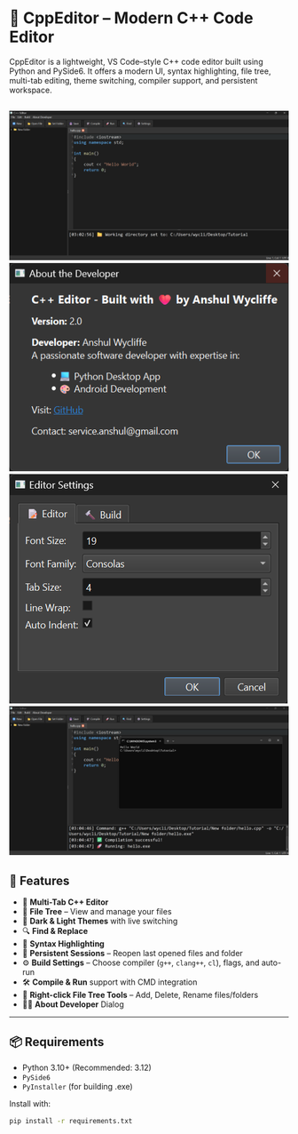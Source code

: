 # 🧠 CppEditor – Modern C++ Code Editor

CppEditor is a lightweight, VS Code–style C++ code editor built using Python and PySide6. It offers a modern UI, syntax highlighting, file tree, multi-tab editing, theme switching, compiler support, and persistent workspace.

![CppEditor Screenshot](1.png) <!-- optional screenshot -->
![CppEditor Screenshot](2.png)
![CppEditor Screenshot](3.png)
![CppEditor Screenshot](4.png)
---

## 🚀 Features

- 📄 **Multi-Tab C++ Editor**
- 📁 **File Tree** – View and manage your files
- 🎨 **Dark & Light Themes** with live switching
- 🔍 **Find & Replace**
- 🧠 **Syntax Highlighting**
- 🧾 **Persistent Sessions** – Reopen last opened files and folder
- ⚙️ **Build Settings** – Choose compiler (`g++`, `clang++`, `cl`), flags, and auto-run
- 🛠️ **Compile & Run** support with CMD integration
- 🧰 **Right-click File Tree Tools** – Add, Delete, Rename files/folders
- 🧑‍💻 **About Developer** Dialog

---

## 📦 Requirements

- Python 3.10+ (Recommended: 3.12)
- `PySide6`
- `PyInstaller` (for building .exe)

Install with:

```bash
pip install -r requirements.txt
